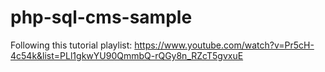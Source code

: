 # php-sql-cms-sample

Following this tutorial playlist: https://www.youtube.com/watch?v=Pr5cH-4c54k&list=PLl1gkwYU90QmmbQ-rQGy8n_RZcT5gvxuE

